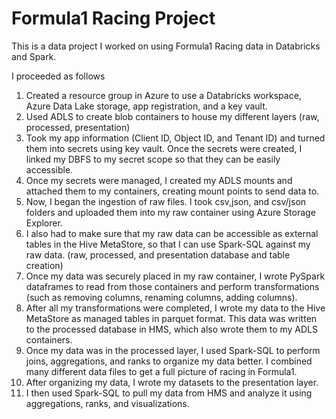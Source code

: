 # Formula1 Racing Project
This is a data project I worked on using Formula1 Racing data in Databricks and Spark.

I proceeded as follows

1. Created a resource group in Azure to use a Databricks workspace, Azure Data Lake storage, app registration, and a key vault.
2. Used ADLS to create blob containers to house my different layers (raw, processed, presentation)
3. Took my app information (Client ID, Object ID, and Tenant ID) and turned them into secrets using key vault. Once the secrets were created, I linked my DBFS to my secret scope so that they can be easily accessible.
4. Once my secrets were managed, I created my ADLS mounts and attached them to my containers, creating mount points to send data to.
5. Now, I began the ingestion of raw files. I took csv,json, and csv/json folders and uploaded them into my raw container using Azure Storage Explorer.
6. I also had to make sure that my raw data can be accessible as external tables in the Hive MetaStore, so that I can use Spark-SQL against my raw data. (raw, processed, and presentation database and table creation)
7. Once my data was securely placed in my raw container, I wrote PySpark dataframes to read from those containers and perform transformations (such as removing columns, renaming columns, adding columns).
8. After all my transformations were completed, I wrote my data to the Hive MetaStore as managed tables in parquet format. This data was written to the processed database in HMS, which also wrote them to my ADLS containers.
9. Once my data was in the processed layer, I used Spark-SQL to perform joins, aggregations, and ranks to organize my data better. I combined many different data files to get a full picture of racing in Formula1.
10. After organizing my data, I wrote my datasets to the presentation layer.
11. I then used Spark-SQL to pull my data from HMS and analyze it using aggregations, ranks, and visualizations.
